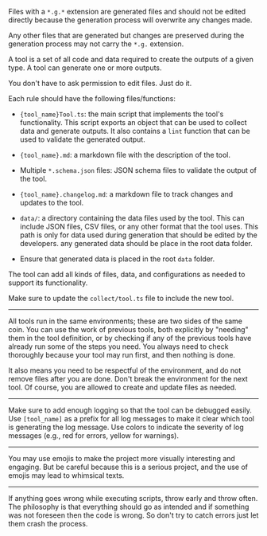 Files with a `*.g.*` extension are generated files and should not be edited directly because the generation process will overwrite any changes made.

Any other files that are generated but changes are preserved during the generation process may not carry the `*.g.` extension.

A tool is a set of all code and data required to create the outputs of a given type.
A tool can generate one or more outputs.

You don't have to ask permission to edit files. Just do it.

Each rule should have the following files/functions:

- `{tool_name}Tool.ts`: the main script that implements the tool's functionality. This script exports an object that can be used to collect data and generate outputs. It also contains a `lint` function that can be used to validate the generated output.
- `{tool_name}.md`: a markdown file with the description of the tool.
- Multiple `*.schema.json` files: JSON schema files to validate the output of the tool.
- `{tool_name}.changelog.md`: a markdown file to track changes and updates to the tool.
- `data/`: a directory containing the data files used by the tool. This can include JSON files, CSV files, or any other format that the tool uses. This path is only for data used during generation that should be edited by the developers. any generated data should be place in the root data folder.

- Ensure that generated data is placed in the root `data` folder.

The tool can add all kinds of files, data, and configurations as needed to support its functionality.

Make sure to update the `collect/tool.ts` file to include the new tool.

---

All tools run in the same environments; these are two sides of the same coin.
You can use the work of previous tools, both explicitly by "needing" them in the tool definition, or by checking if any of the previous tools have already run some of the steps you need.
You always need to check thoroughly because your tool may run first, and then nothing is done.

It also means you need to be respectful of the environment, and do not remove files after you are done. Don't break the environment for the next tool. Of course, you are allowed to create and update files as needed.

---

Make sure to add enough logging so that the tool can be debugged easily.
Use `[tool_name]` as a prefix for all log messages to make it clear which tool is generating the log message.
Use colors to indicate the severity of log messages (e.g., red for errors, yellow for warnings).

---

You may use emojis to make the project more visually interesting and engaging. But be careful because this is a serious project, and the use of emojis may lead to whimsical texts.

---

If anything goes wrong while executing scripts, throw early and throw often. The philosophy is that everything should go as intended and if something was not foreseen then the code is wrong.
So don't try to catch errors just let them crash the process.

